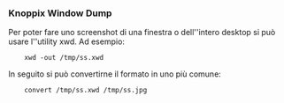 ### Knoppix Window Dump

Per poter fare uno screenshot di una finestra o dell''intero desktop si può
usare l''utility xwd. Ad esempio:

		xwd -out /tmp/ss.xwd

In seguito si può convertirne il formato in uno più comune:

		convert /tmp/ss.xwd /tmp/ss.jpg


